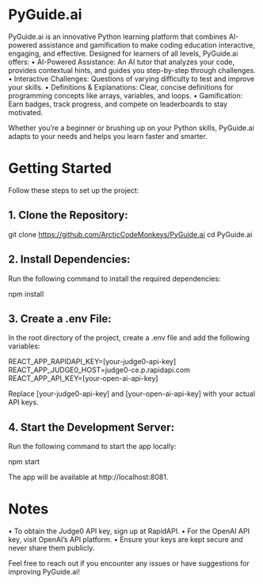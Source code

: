 # PyGuide.ai

PyGuide.ai is an innovative Python learning platform that combines AI-powered assistance and gamification to make coding education interactive, engaging, and effective. Designed for learners of all levels, PyGuide.ai offers:
	•	AI-Powered Assistance: An AI tutor that analyzes your code, provides contextual hints, and guides you step-by-step through challenges.
	•	Interactive Challenges: Questions of varying difficulty to test and improve your skills.
	•	Definitions & Explanations: Clear, concise definitions for programming concepts like arrays, variables, and loops.
	•	Gamification: Earn badges, track progress, and compete on leaderboards to stay motivated.

Whether you’re a beginner or brushing up on your Python skills, PyGuide.ai adapts to your needs and helps you learn faster and smarter.

# Getting Started

Follow these steps to set up the project:

## 1.	Clone the Repository:

git clone https://github.com/ArcticCodeMonkeys/PyGuide.ai
cd PyGuide.ai 


## 2.	Install Dependencies:
Run the following command to install the required dependencies:

npm install  


## 3.	Create a .env File:
In the root directory of the project, create a .env file and add the following variables:

REACT_APP_RAPIDAPI_KEY=[your-judge0-api-key]  
REACT_APP_JUDGE0_HOST=judge0-ce.p.rapidapi.com  
REACT_APP_API_KEY=[your-open-ai-api-key]  

Replace [your-judge0-api-key] and [your-open-ai-api-key] with your actual API keys.

## 4.	Start the Development Server:
Run the following command to start the app locally:

npm start  

The app will be available at http://localhost:8081.

# Notes
•	To obtain the Judge0 API key, sign up at RapidAPI.
•	For the OpenAI API key, visit OpenAI’s API platform.
•	Ensure your keys are kept secure and never share them publicly.

Feel free to reach out if you encounter any issues or have suggestions for improving PyGuide.ai!
